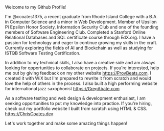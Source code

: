 Welcome to my Github Profile!

I'm @ccoates1375, a recent graduate from Rhode Island College with a B.A. in Computer Science and a minor in Web Development. Member of Upsilon Pi Epsilon Honor Society, Information Security Club and one of the founding members of Software Engineering Club. Completed a Stanford Online Relational Databases and SQL certificate course through EdX.org. I have a passion for technology and eager to continue growing my skills in the craft. Currently exploring the fields of AI and Blockchain as well as studying for ISTQB Software Testing Certification. 

In addition to my technical skills, I also have a creative side and am always looking for opportunities to collaborate on projects. If you're interested, help me out by giving feedback on my other website https://ProvBeats.com. I created it with WiX but I'm prepared to rewrite it from scratch and would love the help of others in the process. I also built a high performing website for international jazz saxophonist https://GregAbate.com

As a software testing and web design & development enthusiast, I am seeking opportunities to put my knowledge into practice. If you're hiring, check out my portfolio website I built from scratch using HTML & CSS.
https://ChrisCoates.dev

Let's work together and make some amazing things happen!


<!---
ccoates1375/ccoates1375 is a ✨ special ✨ repository because its `README.md` (this file) appears on your GitHub profile.
You can click the Preview link to take a look at your changes.
--->

